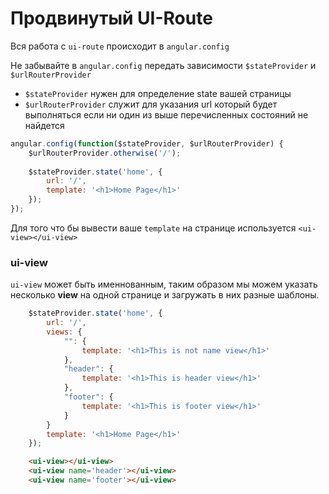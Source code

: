 # Продвинутый UI-Route

Вся работа с `ui-route` происходит в `angular.config`

Не забывайте в `angular.config` передать зависимости `$stateProvider` и `$urlRouterProvider`

- `$stateProvider` нужен для определение state вашей страницы
- `$urlRouterProvider` служит для указания url который будет выполняться если ни один из выше перечисленных состояний не найдется

```js
angular.config(function($stateProvider, $urlRouterProvider) {
    $urlRouterProvider.otherwise('/');
    
    $stateProvider.state('home', {
        url: '/',
        template: '<h1>Home Page</h1>'
    });
});
```
Для того что бы вывести ваше `template` на странице используется `<ui-view></ui-view>`
### ui-view
`ui-view` может быть именнованным, таким образом мы можем указать несколько **view** на одной странице и загружать в них разные шаблоны.
```js
    $stateProvider.state('home', {
        url: '/',
        views: {
            "": {
                template: '<h1>This is not name view</h1>'
            },
            "header": {
                template: '<h1>This is header view</h1>'
            },
            "footer": {
                template: '<h1>This is footer view</h1>'
            }
        }
        template: '<h1>Home Page</h1>'
    });
```
```html
    <ui-view></ui-view>
    <ui-view name='header'></ui-view>
    <ui-view name='footer'></ui-view>
```

